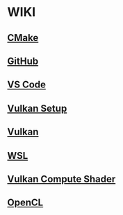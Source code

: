 # WIKI

## [CMake](https://github.com/gpuwangge/Wiki/blob/main/documents/CMake.md)

## [GitHub](https://github.com/gpuwangge/Wiki/blob/main/documents/GitHub.md)

## [VS Code](https://github.com/gpuwangge/Wiki/blob/main/documents/VSCode.md)

## [Vulkan Setup](https://github.com/gpuwangge/Wiki/blob/main/documents/VulkanSetup.md)

## [Vulkan](https://github.com/gpuwangge/Wiki/blob/main/documents/Vulkan.md)

## [WSL](https://github.com/gpuwangge/Wiki/blob/main/documents/WSL.md)

## [Vulkan Compute Shader](https://github.com/gpuwangge/Wiki/blob/main/documents/VulkanComputeShader.md)

## [OpenCL](https://github.com/gpuwangge/Wiki/blob/main/documents/OpenCL.md)  






